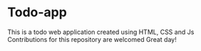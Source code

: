# Todo-app
This is a todo web application created using HTML, CSS and Js
Contributions for this repository are welcomed
Great day!
